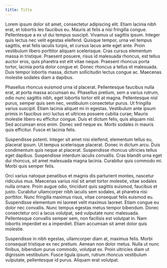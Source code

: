 ```yaml
---
title: Title
---
```


Lorem ipsum dolor sit amet, consectetur adipiscing elit. Etiam lacinia nibh erat, et lobortis leo faucibus eu. Mauris at felis a nisi fringilla congue. Pellentesque a ex ut dui tempus suscipit. Vivamus ut sagittis ipsum. Integer quis lectus nec velit egestas eleifend. Quisque tempor, urna vel tempus sagittis, erat felis iaculis turpis, et cursus lacus ante eget ante. Proin vestibulum libero porttitor aliquam scelerisque. Cras cursus elementum massa in tristique. Praesent posuere, risus id malesuada rhoncus, est tellus auctor eros, quis pharetra est elit vitae neque. Praesent rhoncus porta tortor, lacinia porta dolor congue et. Donec rhoncus a tellus et malesuada. Duis tempor lobortis massa, dictum sollicitudin lectus congue ac. Maecenas molestie sodales diam a dapibus.

Phasellus rhoncus euismod urna id placerat. Pellentesque faucibus nulla erat, at porta massa accumsan eu. Phasellus pretium, sem a varius rutrum, odio nunc sagittis nibh, eget lobortis tortor elit at magna. Pellentesque nisl purus, semper quis sem nec, vestibulum consectetur purus. Ut fringilla varius suscipit. Etiam lacinia aliquet mi in egestas. Vestibulum ante ipsum primis in faucibus orci luctus et ultrices posuere cubilia curae; Mauris molestie libero eu efficitur congue. Duis et dictum felis, quis aliquam nisl. Sed accumsan eros enim. Donec sed neque ex. Morbi sodales in mauris quis efficitur. Fusce et lacinia felis.

Suspendisse potenti. Integer sit amet nisi eleifend, elementum tellus eu, placerat ipsum. Ut tempus scelerisque placerat. Donec in dictum arcu. Duis condimentum quis neque at placerat. Suspendisse rhoncus ultricies tellus eget dapibus. Suspendisse interdum iaculis convallis. Cras blandit urna eget dui rhoncus, sit amet malesuada magna lacinia. Curabitur quis commodo mi. Morbi quis semper felis.

Orci varius natoque penatibus et magnis dis parturient montes, nascetur ridiculus mus. Maecenas varius nisl sit amet tortor molestie, vitae sodales nulla ornare. Proin augue odio, tincidunt quis sagittis euismod, faucibus et justo. Curabitur ullamcorper nibh iaculis sem sodales, at pharetra nisi porttitor. Nunc fringilla maximus risus, vitae consequat felis euismod eu. Suspendisse elementum mi laoreet velit maximus laoreet. Etiam congue eu dolor nec convallis. Nunc tempus egestas metus tempor bibendum. Donec consectetur orci a lacus volutpat, sed vulputate nunc malesuada. Pellentesque convallis semper sem, non facilisis est volutpat in. Nam lobortis imperdiet ex a imperdiet. Etiam accumsan sit amet dolor quis molestie.

Suspendisse in nibh egestas, ullamcorper diam at, maximus felis. Morbi consequat tristique ex nec pretium. Aenean non dolor metus. Nulla ut nunc finibus, bibendum purus commodo, volutpat ex. Proin ultricies diam ut dignissim vestibulum. Fusce ligula ipsum, rutrum rhoncus vestibulum vulputate, pellentesque id purus. Aliquam erat volutpat. 